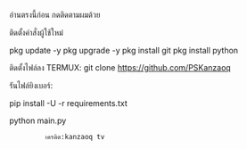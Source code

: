 อ่านตรงนี้ก่อน
กดติดตามผมด้วย


ติดตั้งคำสั่งผู้ใช้ใหม่

pkg update -y
pkg upgrade -y
pkg install git
pkg install python


ติดตั้งไฟล์ลง TERMUX:
git clone https://github.com/PSKanzaoq

รันไฟล์ยิงเบอร์:

pip install -U -r requirements.txt

python main.py

             เครดิต:kanzaoq tv
